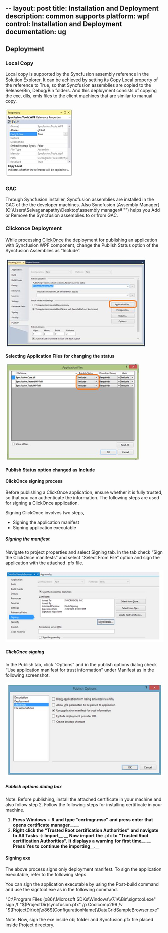 --
layout: post
title: Installation and Deployment
description: common supports
platform: wpf
control: Installation and Deployment
documentation: ug
---
## Deployment

### Local Copy

Local copy is supported by the Syncfusion assembly reference in the Solution Explorer. It can be achieved by setting its Copy Local property of the reference to True, so that Syncfusion assemblies are copied to the Release/Bin, Debug/Bin folders. And this deployment consists of copying the exe, dlls, xmls files to the client machines that are similar to manual copy.

![](Deployment_images/Deployment_img1.jpeg)


### GAC

Through Syncfusion installer, Syncfusion assemblies are installed in the GAC of the the developer machines. Also Syncfusion [Assembly Manager](C:\Users\Selvaganapathy\Desktop\assembly manager# "") helps you Add or Remove the Syncfusion assemblies to or from GAC.

### Clickonce Deployment

While processing [ClickOnce](https://msdn.microsoft.com/en-us/library/ms996413.aspx# "") the deployment for publishing an application with Syncfusion WPF component, change the Publish Status option of the Syncfusion Assemblies as “Include”.

![](Deployment_images/Deployment_img2.jpeg)


__Selecting__ __Application__ __Files__ __for__ __changing__ __the__ __status__

![](Deployment_images/Deployment_img3.jpeg)


__Publish__ __Status__ __option__ __changed__ __as__ __Include__

#### ClickOnce signing process

Before publishing a ClickOnce application, ensure whether it is fully trusted, so that you can authenticate the information. The following steps are used for signing a ClickOnce application.

Signing ClickOnce involves two steps,

* Signing the application manifest
* Signing application executable
##### Signing the manifest


Navigate to project properties and select Signing tab. In the tab check “Sign the ClickOnce manifests” and select “Select From File” option and sign the application with the attached .pfx file.

![](Deployment_images/Deployment_img4.jpeg)


##### ClickOnce signing

In the Publish tab, click “Options” and in the publish options dialog check “Use application manifest for trust information” under Manifest as in the following screenshot.

![](Deployment_images/Deployment_img5.jpeg)


##### Publish options dialog box

Note: Before publishing, install the attached certificate in your machine and also follow step 2. Follow the following steps for installing certificate in your machine.

1. __Press__ __Windows__ __+__ __R__ __and__ __type__ __“____certmgr____.____msc____”__ __and__ __press__ __enter__ __that__ __opens__ __certificate__ __manager____.__
2. __Right__ __click__ __the__ __“____Trusted__ __Root__ __certification__ __Authorities____”__ __and__ __navigate__ __to__ __All__ __Tasks__ __->__ __Import____.__ __Now__ __import__ __the__ .pfx __to__ __“____Trusted__ __Root__ __certification__ __Authorities____”.__ __It__ __displays__ __a__ __warning__ __for__ __first__ __time____.__ __Press__ __Yes__ __to__ __continue__ __the__ __importing____.__
#### Signing exe


The above process signs only deployment manifest. To sign the application executable, refer to the following steps.

You can sign the application executable by using the Post-build command and use the signtool.exe as in the following command.

"C:\Program Files (x86)\Microsoft SDKs\Windows\v7.1A\Bin\signtool.exe" sign /f "$(ProjectDir)syncfusion.pfx" /p Coolcomp299 /v "$(ProjectDir)obj\x86\$(ConfigurationName)\DataGridSampleBrowser.exe"

Note: Now, sign the exe inside obj folder and Syncfusion.pfx file placed inside Project directory.

